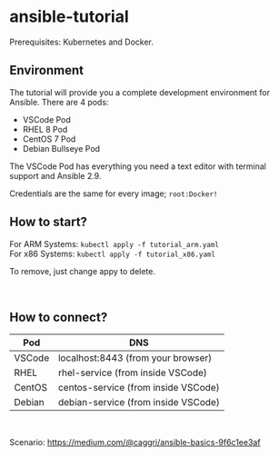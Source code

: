 # ansible-tutorial
Prerequisites: Kubernetes and Docker.

## Environment
The tutorial will provide you a complete development environment for Ansible. There are 4 pods:
- VSCode Pod
- RHEL 8 Pod
- CentOS 7 Pod
- Debian Bullseye Pod


The VSCode Pod has everything you need a text editor with terminal support and Ansible 2.9.

Credentials are the same for every image; `root:Docker!`


## How to start?

For ARM Systems:  `kubectl apply -f tutorial_arm.yaml`<br>
For x86 Systems:  `kubectl apply -f tutorial_x86.yaml`

To remove, just change appy to delete.

<br>


## How to connect?


| Pod         | DNS                               |
| ----------- | -----------                       |
| VSCode      | localhost:8443 (from your browser)|
| RHEL        | rhel-service (from inside VSCode)      |
| CentOS      | centos-service (from inside VSCode)    |
| Debian      | debian-service (from inside VSCode)    |


<br>

Scenario: https://medium.com/@caggri/ansible-basics-9f6c1ee3af
